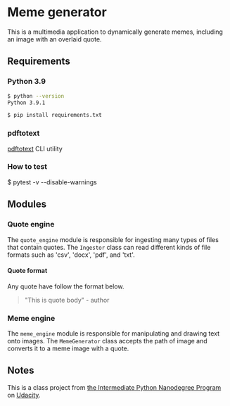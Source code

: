 # Meme generator

This is a multimedia application to dynamically generate memes, including an image with an overlaid quote.

## Requirements

### Python 3.9

```bash
$ python --version
Python 3.9.1

$ pip install requirements.txt
```

### pdftotext

[pdftotext](https://www.xpdfreader.com/pdftotext-man.html) CLI utility

### How to test
$ pytest -v --disable-warnings

## Modules

### Quote engine

The `quote_engine` module is responsible for ingesting many types of files that contain quotes.
The `Ingestor` class can read different kinds of file formats such as 'csv', 'docx', 'pdf', and 'txt'.

#### Quote format

Any quote have follow the format below.

> "This is quote body" - author

### Meme engine

The `meme_engine` module is responsible for manipulating and drawing text onto images.
The `MemeGenerator` class accepts the path of image and converts it to a meme image with a quote.

## Notes

This is a class project from [the Intermediate Python Nanodegree Program](https://www.udacity.com/course/intermediate-python-nanodegree--nd303) on [Udacity](https://www.udacity.com/).
